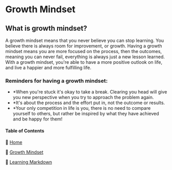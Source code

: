 # Growth Mindset

## What is growth mindset?

A growth mindset means that you never believe you can stop learning. You believe there is always room for improvement, or growth. Having  a growth mindset means you are more focused on the process, then the outcomes, meaning you can never fail, everything is always just a new lesson learned. With a growth mindset, you're able to have a more positive outlook on life, and live a happier and more fulfilling life. 

### Reminders for having a growth mindset:
- *When you're stuck it's okay to take a break. Clearing you head will give you new perspective when you try to approach the problem again.
- *It's about the process and the effort put in, not the outcome or results. 
- *Your only competition in life is you, there is no need to compare yourself to others, but rather be inspired by what they have achieved and be happy for them! 

#### Table of Contents
🔹 [Home](/README.md)

🔹 [Growth Mindset](/growthmindset.md)

🔹 [Learning Markdown](/learningmarkdown.md)
